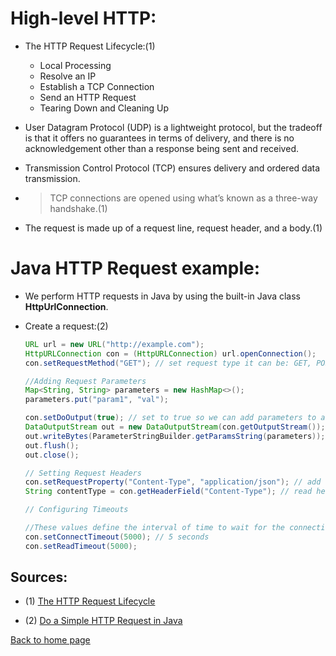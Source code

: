 # **High-level HTTP:**

- The HTTP Request Lifecycle:(1)

  - Local Processing
  - Resolve an IP
  - Establish a TCP Connection
  - Send an HTTP Request
  - Tearing Down and Cleaning Up

- User Datagram Protocol (UDP) is a lightweight protocol, but the tradeoff is that it offers no guarantees in terms of delivery, and there is no acknowledgement other than a response being sent and received.

- Transmission Control Protocol (TCP) ensures delivery and ordered data transmission.

- > TCP connections are opened using what’s known as a three-way handshake.(1)

- The request is made up of a request line, request header, and a body.(1)

# **Java HTTP Request example:**

- We perform HTTP requests in Java by using the built-in Java class **HttpUrlConnection**.

- Create a request:(2)

  ```java
  URL url = new URL("http://example.com");
  HttpURLConnection con = (HttpURLConnection) url.openConnection();
  con.setRequestMethod("GET"); // set request type it can be: GET, POST, HEAD, OPTIONS, PUT, DELETE, TRACE

  //Adding Request Parameters
  Map<String, String> parameters = new HashMap<>();
  parameters.put("param1", "val");

  con.setDoOutput(true); // set to true so we can add parameters to a request
  DataOutputStream out = new DataOutputStream(con.getOutputStream());
  out.writeBytes(ParameterStringBuilder.getParamsString(parameters)); // transforms a Map into a String
  out.flush();
  out.close();

  // Setting Request Headers
  con.setRequestProperty("Content-Type", "application/json"); // add header
  String contentType = con.getHeaderField("Content-Type"); // read header value

  // Configuring Timeouts

  //These values define the interval of time to wait for the connection to the server to be established or data to be available for reading
  con.setConnectTimeout(5000); // 5 seconds
  con.setReadTimeout(5000);

  ```

## Sources:

- (1) [The HTTP Request Lifecycle](https://dev.to/dangolant/things-i-brushed-up-on-this-week-the-http-request-lifecycle-)

- (2) [Do a Simple HTTP Request in Java](https://www.baeldung.com/java-http-request)

[Back to home page](../README.md)
